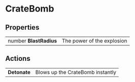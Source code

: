 # CrateBomb

## Properties
| | |
| -------- | ------- |
| number <b>BlastRadius</b> | The power of the explosion |

## Actions
| | |
| -------- | ------- |
| <b>Detonate</b> | Blows up the CrateBomb instantly |